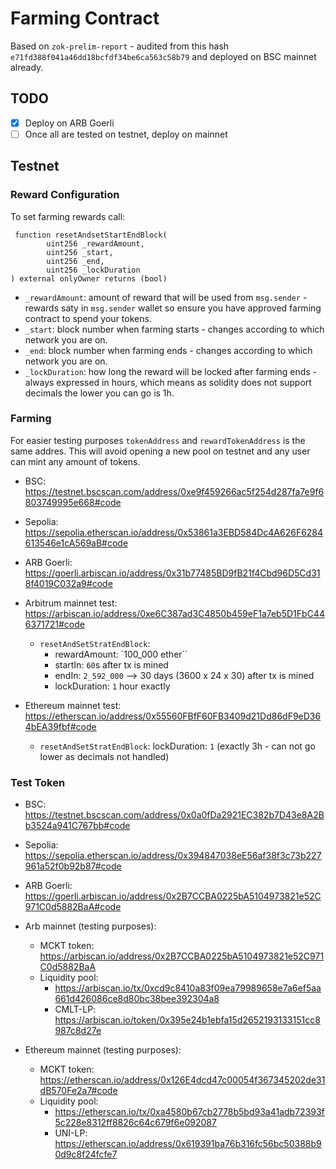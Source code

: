 # Farming Contract

Based on `zok-prelim-report` - audited from this hash `e71fd388f041a46dd18bcfdf34be6ca563c58b79` and deployed on BSC mainnet already.

## TODO

- [x] Deploy on ARB Goerli
- [ ] Once all are tested on testnet, deploy on mainnet

## Testnet

### Reward Configuration

To set farming rewards call:

```solidity
 function resetAndsetStartEndBlock(
        uint256 _rewardAmount,
        uint256 _start,
        uint256 _end,
        uint256 _lockDuration
) external onlyOwner returns (bool)
```

- `_rewardAmount`: amount of reward that will be used from `msg.sender` - rewards saty in `msg.sender` wallet so ensure you have approved farming contract to spend your tokens.
- `_start`: block number when farming starts - changes according to which network you are on.
- `_end`: block number when farming ends - changes according to which network you are on.
- `_lockDuration`: how long the reward will be locked after farming ends - always expressed in hours, which means as solidity does not support decimals the lower you can go is 1h.

### Farming

For easier testing purposes `tokenAddress` and `rewardTokenAddress` is the same addres. This will avoid opening a new pool on testnet and any user can mint any amount of tokens.

- BSC: https://testnet.bscscan.com/address/0xe9f459266ac5f254d287fa7e9f6803749995e668#code

- Sepolia: https://sepolia.etherscan.io/address/0x53861a3EBD584Dc4A626F6284613546e1cA569aB#code

- ARB Goerli: https://goerli.arbiscan.io/address/0x31b77485BD9fB21f4Cbd96D5Cd318f4019C032a9#code

- Arbitrum mainnet test: https://arbiscan.io/address/0xe6C387ad3C4850b459eF1a7eb5D1FbC446371721#code

  - `resetAndSetStratEndBlock`:
    - rewardAmount: `100_000 ether``
    - startIn: `60`s after tx is mined
    - endIn: `2_592_000` --> 30 days (3600 x 24 x 30) after tx is mined
    - lockDuration: `1` hour exactly

- Ethereum mainnet test: https://etherscan.io/address/0x55560FBfF60FB3409d21Dd86dF9eD364bEA39fbf#code
  - `resetAndSetStratEndBlock`: lockDuration: `1` (exactly 3h - can not go lower as decimals not handled)

### Test Token

- BSC: https://testnet.bscscan.com/address/0x0a0fDa2921EC382b7D43e8A2Bb3524a941C767bb#code

- Sepolia: https://sepolia.etherscan.io/address/0x394847038eE56af38f3c73b227961a52f0b92b87#code

- ARB Goerli: https://goerli.arbiscan.io/address/0x2B7CCBA0225bA5104973821e52C971C0d5882BaA#code

- Arb mainnet (testing purposes):

  - MCKT token: https://arbiscan.io/address/0x2B7CCBA0225bA5104973821e52C971C0d5882BaA
  - Liquidity pool:
    - https://arbiscan.io/tx/0xcd9c8410a83f09ea79989658e7a6ef5aa661d426086ce8d80bc38bee392304a8
    - CMLT-LP: https://arbiscan.io/token/0x395e24b1ebfa15d2652193133151cc8987c8d27e

- Ethereum mainnet (testing purposes):
  - MCKT token: https://etherscan.io/address/0x126E4dcd47c00054f367345202de31dB570Fe2a7#code
  - Liquidity pool:
    - https://etherscan.io/tx/0xa4580b67cb2778b5bd93a41adb72393f5c228e8312ff8826c64c679f6e092087
    - UNI-LP: https://etherscan.io/address/0x619391ba76b316fc56bc50388b90d9c8f24fcfe7
